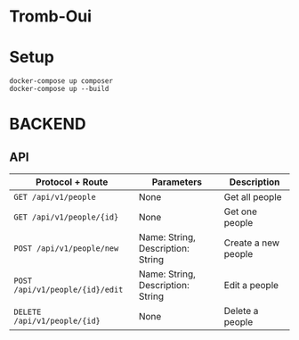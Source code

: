 # Tromb-Oui

# Setup

```
docker-compose up composer
docker-compose up --build
```
# BACKEND

## API
|Protocol + Route                |Parameters                          |Description                         |
|----------------|-------------------------------|-----------------------------|
|`GET /api/v1/people`|   None         |Get all people            |
|`GET /api/v1/people/{id}`          |None|Get one people |
|`POST /api/v1/people/new`          |Name: String, Description: String            |Create a new people            |
|`POST /api/v1/people/{id}/edit`          |Name: String, Description: String  |Edit a people|
|`DELETE /api/v1/people/{id}`          |None|Delete a people|
